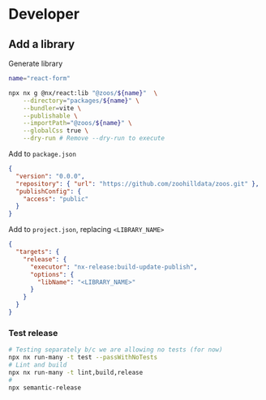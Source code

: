 # Developer

## Add a library

Generate library

```bash
name="react-form"

npx nx g @nx/react:lib "@zoos/${name}"  \
    --directory="packages/${name}" \
    --bundler=vite \
    --publishable \
    --importPath="@zoos/${name}" \
    --globalCss true \
    --dry-run # Remove --dry-run to execute
```

Add to `package.json`

```json
{
  "version": "0.0.0",
  "repository": { "url": "https://github.com/zoohilldata/zoos.git" },
  "publishConfig": {
    "access": "public"
  }
}
```

Add to `project.json`, replacing `<LIBRARY_NAME>`

```json
{
  "targets": {
    "release": {
      "executor": "nx-release:build-update-publish",
      "options": {
        "libName": "<LIBRARY_NAME>"
      }
    }
  }
}
```

### Test release

```bash
# Testing separately b/c we are allowing no tests (for now)
npx nx run-many -t test --passWithNoTests
# Lint and build
npx nx run-many -t lint,build,release
#
npx semantic-release
```
